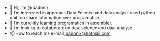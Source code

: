 - 👋 Hi, I’m @jbadonix
- 👀 I’m interested in approach Data Science and data analyse used python and too share information over programation.
- 🌱 I’m currently learning programation in assembler.
- 💞️ I’m looking to collaborate on data science and data analyse.
- 📫 How to reach me e-mail jbadonix@hotmail.com

<!---
jbadonix/jbadonix is a ✨ special ✨ repository because its `README.md` (this file) appears on your GitHub profile.
You can click the Preview link to take a look at your changes.
--->
